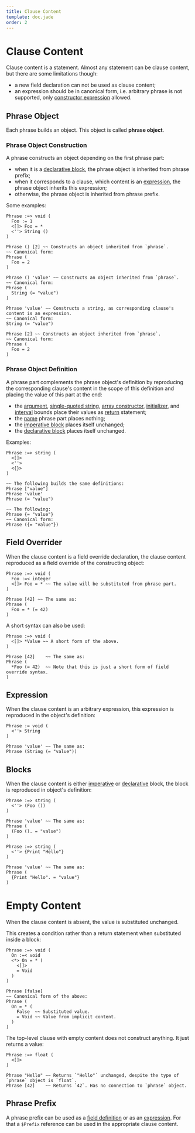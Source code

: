 ```yaml
---
title: Clause Content
template: doc.jade
order: 2
---
```


Clause Content
==============
<!--
Copyright (C) 2010-2014 Ruslan Lopatin.
Permission is granted to copy, distribute and/or modify this document
under the terms of the GNU Free Documentation License, Version 1.3
or any later version published by the Free Software Foundation;
with no Invariant Sections, no Front-Cover Texts, and no Back-Cover Texts.
A copy of the license is included in the section entitled "GNU
Free Documentation License".
-->

Clause content is a statement. Almost any statement can be clause content, but
there are some limitations though:

* a new field declaration can not be used as clause content;
* an expression should be in canonical form, i.e. arbitrary phrase is not
  supported, only [constructor expression][] allowed.

[constructor expression]: ../objects/creation.html#constructor-expression


Phrase Object
-------------

Each phrase builds an object. This object is called __phrase object__.


### Phrase Object Construction ###

A phrase constructs an object depending on the first phrase part:

* when it is a [declarative block](clauses.html#declarative-block), the phrase
  object is inherited from phrase prefix;
* when it corresponds to a clause, which content is an
  [expression](#expression), the phrase object inherits this expression;
* otherwise, the phrase object is inherited from phrase prefix.

Some examples:
```o42a
Phrase :=> void (
  Foo := 1
  <[]> Foo = *
  <''> String ()
)

Phrase () [2] ~~ Constructs an object inherited from `phrase`.
~~ Canonical form:
Phrase (
  Foo = 2
)

Phrase () 'value' ~~ Constructs an object inherited from `phrase`.
~~ Canonical form:
Phrase (
  String (= "value")
)

Phrase 'value' ~~ Constructs a string, as corresponding clause's content is an expression.
~~ Canonical form:
String (= "value")

Phrase [2] ~~ Constructs an object inherited from `phrase`.
~~ Canonical form:
Phrase (
  Foo = 2
)
```


### Phrase Object Definition ###

A phrase part complements the phrase object's definition by reproducing the
corresponding clause's content in the scope of this definition and placing the
value of this part at the end:

* the [argument](clauses.html#argument),
  [single-quoted string](clauses.html#single-quoted-string),
  [array constructor](clauses.html#array-constructor),
  [initializer](clauses.html#initializer), and
  [interval](clauses.html#interval) bounds place their values as
  [return](../objects/definition.html#return) statement;
* the [name](clauses.html#name) phrase part places nothing;
* the [imperative block](clauses.html#imperative-block) places itself unchanged;
* the [declarative block](clauses.html#declarative-block) places itself
  unchanged.

Examples:
```o42a
Phrase :=> string (
  <[]>
  <''>
  <{}>
)

~~ The following builds the same definitions:
Phrase ["value"]
Phrase 'value'
Phrase (= "value")

~~ The following:
Phrase {= "value"}
~~ Canonical form:
Phrase ({= "value"})
```


Field Overrider
---------------

When the clause content is a field override declaration, the clause content
reproduced as a field override of the constructing object:
```o42a
Phrase :=> void (
  Foo :=< integer
  <[]> Foo = * ~~ The value will be substituted from phrase part.
)

Phrase [42] ~~ The same as:
Phrase (
  Foo = * (= 42)
)
```

A short syntax can also be used:
```o42a
Phrase :=> void (
  <[]> *Value ~~ A short form of the above.
)

Phrase [42]    ~~ The same as:
Phrase (
  *Foo (= 42)  ~~ Note that this is just a short form of field override syntax.
)
```


Expression
----------

When the clause content is an arbitrary expression, this expression is
reproduced in the object's definition:
```o42a
Phrase := void (
  <''> String
)

Phrase 'value' ~~ The same as:
Phrase (String (= "value"))
```

Blocks
------

When the clause content is either [imperative](/docs/sentences/imperatives.html)
or [declarative](../sentences/statements.html#declarative-block) block, the
block is reproduced in object's definition:
```o42a
Phrase :=> string (
  <''> (Foo ())
)

Phrase 'value' ~~ The same as:
Phrase (
  (Foo (). = "value")
)
```
```o42a
Phrase :=> string (
  <''> {Print "Hello"}
)

Phrase 'value' ~~ The same as:
Phrase (
  {Print "Hello". = "value"}
)
```

Empty Content
=============

When the clause content is absent, the value is substituted unchanged.

This creates a condition rather than a return statement when substituted inside
a block:
```o42a
Phrase :=> void (
  On :=< void
  <*> On = * (
    <[]>
    = Void
  )
)

Phrase [false]
~~ Canonical form of the above:
Phrase (
  On = * (
    False  ~~ Substituted value.
    = Void ~~ Value from implicit content.
  )
)
```

The top-level clause with empty content does not construct anything. It just
returns a value:
```o42a
Phrase :=> float (
  <[]>
)

Phrase "Hello" ~~ Returns `"Hello"` unchanged, despite the type of `phrase` object is `float`.
Phrase [42]    ~~ Returns `42`. Has no connection to `phrase` object.
```

Phrase Prefix
-------------

A phrase prefix can be used as a [field definition](#field-overrider) or as an
[expression](#expression). For that a `$Prefix` reference can be used in the
appropriate clause content.
